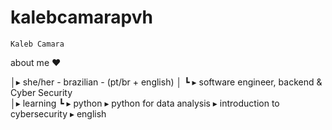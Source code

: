 # kalebcamarapvh

    Kaleb Camara

about me ♥︎


│▸ she/her - brazilian - (pt/br + english)
│   ┗ ▸ software engineer, backend & Cyber Security                                               
│▸ learning
    ┗ ▸  python
      ▸  python for data analysis
      ▸  introduction to cybersecurity
      ▸  english
